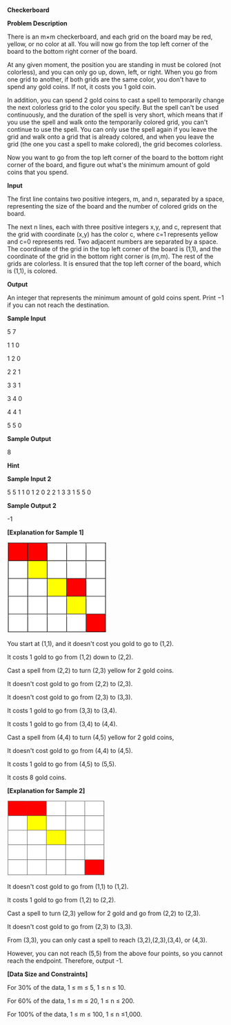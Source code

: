 **Checkerboard**

**Problem Description**

There is an m×m checkerboard, and each grid on the board may be red, yellow, or no color at all. You will now go from the top left corner of the board to the bottom right corner of the board.

At any given moment, the position you are standing in must be colored (not colorless), and you can only go up, down, left, or right. When you go from one grid to another, if both grids are the same color, you don\'t have to spend any gold coins. If not, it costs you 1 gold coin.

In addition, you can spend 2 gold coins to cast a spell to temporarily change the next colorless grid to the color you specify. But the spell can't be used continuously, and the duration of the spell is very short, which means that if you use the spell and walk onto the temporarily colored grid, you can't continue to use the spell. You can only use the spell again if you leave the grid and walk onto a grid that is already colored, and when you leave the grid (the one you cast a spell to make colored), the grid becomes colorless.

Now you want to go from the top left corner of the board to the bottom right corner of the board, and figure out what's the minimum amount of gold coins that you spend.

**Input**

The first line contains two positive integers, m, and n, separated by a space, representing the size of the board and the number of colored grids on the board.

The next n lines, each with three positive integers x,y, and c, represent that the grid with coordinate (x,y) has the color c, where c=1 represents yellow and c=0 represents red. Two adjacent numbers are separated by a space. The coordinate of the grid in the top left corner of the board is (1,1), and the coordinate of the grid in the bottom right corner is (m,m). The rest of the grids are colorless. It is ensured that the top left corner of the board, which is (1,1), is colored.

**Output**

An integer that represents the minimum amount of gold coins spent. Print −1 if you can not reach the destination.

**Sample Input**

5 7

1 1 0

1 2 0

2 2 1

3 3 1

3 4 0

4 4 1

5 5 0

**Sample Output**

8

**Hint**

**Sample Input 2**

5 5
1 1 0
1 2 0
2 2 1
3 3 1
5 5 0

**Sample Output 2**

-1

**\[Explanation for Sample 1\]**

![IMG<span data-type=](media/image1.png)

You start at (1,1), and it doesn't cost you gold to go to (1,2).

It costs 1 gold to go from (1,2) down to (2,2).

Cast a spell from (2,2) to turn (2,3) yellow for 2 gold coins.

It doesn't cost gold to go from (2,2) to (2,3).

It doesn't cost gold to go from (2,3) to (3,3).

It costs 1 gold to go from (3,3) to (3,4).

It costs 1 gold to go from (3,4) to (4,4).

Cast a spell from (4,4) to turn (4,5) yellow for 2 gold coins,

It doesn't cost gold to go from (4,4) to (4,5).

It costs 1 gold to go from (4,5) to (5,5).

It costs 8 gold coins.

**\[Explanation for Sample 2\]**

![IMG<span data-type=](media/image2.png)

It doesn't cost gold to go from (1,1) to (1,2).

It costs 1 gold to go from (1,2) to (2,2).

Cast a spell to turn (2,3) yellow for 2 gold and go from (2,2) to (2,3).

It doesn't cost gold to go from (2,3) to (3,3).

From (3,3), you can only cast a spell to reach (3,2),(2,3),(3,4), or (4,3).

However, you can not reach (5,5) from the above four points, so you cannot reach the endpoint. Therefore, output -1.

**\[Data Size and Constraints\]**

For 30% of the data, 1 ≤ m ≤ 5, 1 ≤ n ≤ 10.

For 60% of the data, 1 ≤ m ≤ 20, 1 ≤ n ≤ 200.

For 100% of the data, 1 ≤ m ≤ 100, 1 ≤ n ≤1,000.
